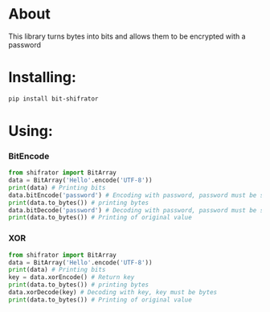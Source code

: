 # About
This library turns bytes into bits and allows them to be encrypted with a password
# Installing:
```bash
pip install bit-shifrator
```
# Using:
### BitEncode
```python
from shifrator import BitArray
data = BitArray('Hello'.encode('UTF-8'))
print(data) # Printing bits
data.bitEncode('password') # Encoding with password, password must be str
print(data.to_bytes()) # printing bytes
data.bitDecode('password') # Decoding with password, password must be str
print(data.to_bytes()) # Printing of original value
```
### XOR
```python
from shifrator import BitArray
data = BitArray('Hello'.encode('UTF-8'))
print(data) # Printing bits
key = data.xorEncode() # Return key
print(data.to_bytes()) # printing bytes
data.xorDecode(key) # Decoding with key, key must be bytes
print(data.to_bytes()) # Printing of original value
```
